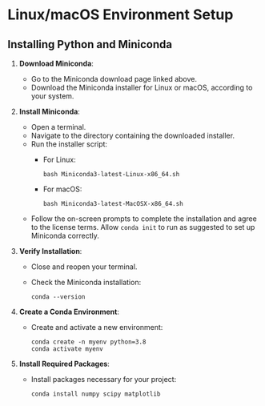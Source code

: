 # Linux/macOS Environment Setup

## Installing Python and Miniconda

1. **Download Miniconda**:

   - Go to the Miniconda download page linked above.
   - Download the Miniconda installer for Linux or macOS, according to your system.

2. **Install Miniconda**:

   - Open a terminal.
   - Navigate to the directory containing the downloaded installer.
   - Run the installer script:
     - For Linux:
       
       ```
       bash Miniconda3-latest-Linux-x86_64.sh
       ```
     - For macOS:

       ```
       bash Miniconda3-latest-MacOSX-x86_64.sh
       ```
   - Follow the on-screen prompts to complete the installation and agree to the license terms. Allow `conda init` to run as suggested to set up Miniconda correctly.

3. **Verify Installation**:

   - Close and reopen your terminal.
   - Check the Miniconda installation:

     ```
     conda --version
     ```

4. **Create a Conda Environment**:

   - Create and activate a new environment:

     ```
     conda create -n myenv python=3.8
     conda activate myenv
     ```

5. **Install Required Packages**:

   - Install packages necessary for your project:

     ```
     conda install numpy scipy matplotlib
     ```
